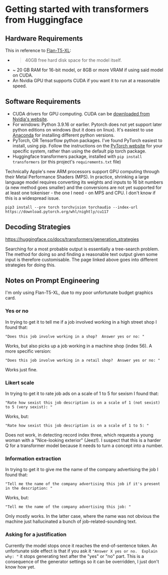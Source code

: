 # Getting started with transformers from Huggingface

## Hardware Requirements

This in reference to [Flan-T5-XL](https://huggingface.co/google/flan-t5-xl):
- > 40GB free hard disk space for the model itself.
- ~ 20 GB RAM for 16-bit model, or 8GB or more VRAM if using said model on CUDA.
- An Nvidia GPU that supports CUDA if you want it to run at a reasonable speed.

## Software Requirements
- CUDA drivers for GPU computing. CUDA can be [downloaded from Nvidia's website](https://developer.nvidia.com/cuda-downloads).
- For windows:  Python 3.9.16 or earlier.  Pytorch does not yet support later python editions on windows (but it does on linux).  It's easiest to use [Anaconda]() for installing different python versions.
- PyTorch, OR Tensorflow python packages.  I've found PyTorch easiest to install, using pip. Follow the instructions on the [PyTorch website]() for your specific system, rather than using the default pip torch package.
- Huggingface transformers package, installed with `pip install transformers` (or this project's `requirements.txt` file)

Technically Apple's new ARM processors support GPU computing through their Metal Performance Shaders (MPS).
In practice, shrinking a large language model requires converting its weights and inputs to 16 bit numbers (a new method goes smaller) and the 
conversions are not yet supported for at least one tokeniser - the one I need - on MPS and CPU.  I don't know if this is a widespread issue.

`pip3 install --pre torch torchvision torchaudio --index-url https://download.pytorch.org/whl/nightly/cu117`


## Decoding Strategies

https://huggingface.co/docs/transformers/generation_strategies

Searching for a most probable output is essentially a tree-search problem.
The method for doing so and finding a reasonable text output given some
input is therefore customisable.  The page linked above goes into different
strategies for doing this.


## Notes on Prompt Engineering

I'm only using Flan-T5-XL, due to my poor unfortunate budget graphics card.

### Yes or no
In trying to get it to tell me if a job involved working in a high street shop I found that:

`"Does this job involve working in a shop?  Answer yes or no: "`

Works, but also picks up a job working in a machine shop (index 56).  A more specific version:

`"Does this job involve working in a retail shop?  Answer yes or no: "`

Works just fine.

### Likert scale
In trying to get it to rate job ads on a scale of 1 to 5 for sexism I found that:

`"Rate how sexist this job description is on a scale of 1 (not sexist) to 5 (very sexist): "`

Works, but:

`"Rate how sexist this job description is on a scale of 1 to 5: "`

Does not work, in detecting record index three, which requests a young woman with a "Nice-looking exterior" (Jeez!).  I suspect that this is a harder Q for a transformer model because it needs to turn a concept into a number.

### Information extraction
In trying to get it to give me the name of the company advertising the job I found that:

`"Tell me the name of the company advertising this job if it's present in the description: "`

Works, but:

`"Tell me the name of the company advertising this job: "`

Only mostly works.  In the latter case, where the name was not obvious the machine just hallucinated a bunch of job-related-sounding text.

### Asking for a justification

Currently the model stops once it reaches the end-of-sentence token.  An unfortunate side effect is that if you ask it `"Answer X yes or no.  Explain why: "` it stops generating text after the "yes" or "no" part.  This is a
consequence of the generator settings so it can be overridden, I just don't know how yet.
